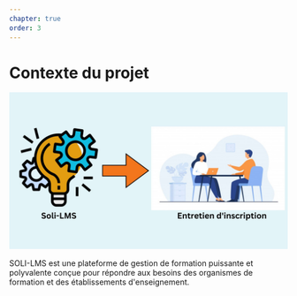 ```yaml
---
chapter: true
order: 3
---
```


# Contexte du projet

![Contexte_du_projet](../assets/img/Contexte_du_projet.jpg)

SOLI-LMS est une plateforme de gestion de formation puissante et polyvalente conçue pour répondre aux besoins des organismes de formation et des établissements d'enseignement.
